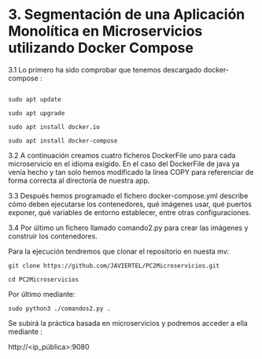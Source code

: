 # 3. Segmentación de una Aplicación Monolítica en Microservicios utilizando Docker Compose 

3.1 Lo primero ha sido comprobar que tenemos descargado docker-compose : 
```

sudo apt update  

sudo apt upgrade  

sudo apt install docker.io  

sudo apt install docker-compose  

```
3.2 A continuación creamos cuatro ficheros DockerFile uno para cada microservicio en el idioma exigido. En el caso del DockerFile de java ya venía hecho y tan solo hemos modificado la línea COPY para referenciar de forma correcta al directoria de nuestra app. 


3.3 Después hemos programado el fichero docker-compose.yml describe cómo deben ejecutarse los contenedores, qué imágenes usar, qué puertos exponer, qué variables de entorno establecer, entre otras configuraciones. 

  
3.4 Por último un fichero llamado comando2.py para crear las imágenes y construir los contenedores. 

  
Para la ejecución tendremos que clonar el repositorio en nuesta mv: 

  
```
git clone https://github.com/JAVIERTEL/PC2Microservicios.git  

cd PC2Microservicios 
```
Por último mediante: 
  
```
sudo python3 ./comandos2.py .  
```
Se subirá la práctica basada en microservicios y podremos acceder a ella mediante : 

http://<ip_pública>:9080 
